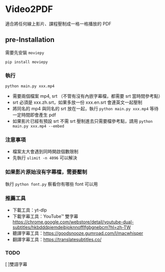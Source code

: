 # Video2PDF

適合將任何線上影片、課程壓制成一格一格播放的 PDF

## pre-Installation

需要先安裝 `moviepy`
```
pip install moviepy
```

### 執行

`python main.py xxx.mp4`

* 需要兩個檔案 mp4, srt （不管有沒有內嵌字幕檔，都需要 srt 當時間參考點）
* srt 必須是 xxx.zh.srt，如果多放一份 xxx.en.srt 會連英文一起壓制
* 將同名的 mp4 與同名的 srt 放在一起，執行 `python main.py xxx.mp4` 等待一定時間即會產生 pdf
* 如果影片已經有預設 srt 不需 srt 壓制進去只需要檔參考點，請用 `python main.py xxx.mp4 --embed`


### 注意事項

* 檔案太大會遇到同時開啟個數限制
* 先執行 `ulimit -n 4096` 可以解決

### 如果影片原始沒有字幕檔，需要壓制

執行 `python font.py` 察看你有哪些 font 可以用

### 推薦工具

* 下載工具：yt-dlp
* 下載字幕工具：YouTube™ 雙字幕 https://chrome.google.com/webstore/detail/youtube-dual-subtitles/hkbdddpiemdeibjoknnofflfgbgnebcm?hl=zh-TW
* 聽譯字幕工具：https://goodsnooze.gumroad.com/l/macwhisper
* 翻譯字幕工具：https://translatesubtitles.co/


### TODO

[ ]雙語字幕

